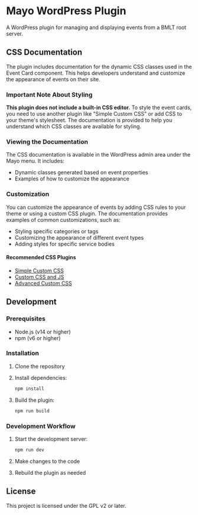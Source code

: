 # Mayo WordPress Plugin

A WordPress plugin for managing and displaying events from a BMLT root server.

## CSS Documentation

The plugin includes documentation for the dynamic CSS classes used in the Event Card component. This helps developers understand and customize the appearance of events on their site.

### Important Note About Styling

**This plugin does not include a built-in CSS editor.** To style the event cards, you need to use another plugin like "Simple Custom CSS" or add CSS to your theme's stylesheet. The documentation is provided to help you understand which CSS classes are available for styling.

### Viewing the Documentation

The CSS documentation is available in the WordPress admin area under the Mayo menu. It includes:

- Dynamic classes generated based on event properties
- Examples of how to customize the appearance

### Customization

You can customize the appearance of events by adding CSS rules to your theme or using a custom CSS plugin. The documentation provides examples of common customizations, such as:

- Styling specific categories or tags
- Customizing the appearance of different event types
- Adding styles for specific service bodies

#### Recommended CSS Plugins

- [Simple Custom CSS](https://wordpress.org/plugins/simple-custom-css/)
- [Custom CSS and JS](https://wordpress.org/plugins/custom-css-js/)
- [Advanced Custom CSS](https://wordpress.org/plugins/advanced-custom-css/)

## Development

### Prerequisites

- Node.js (v14 or higher)
- npm (v6 or higher)

### Installation

1. Clone the repository
2. Install dependencies:

   ```bash
   npm install
   ```

3. Build the plugin:

   ```bash
   npm run build
   ```

### Development Workflow

1. Start the development server:

   ```bash
   npm run dev
   ```

2. Make changes to the code
3. Rebuild the plugin as needed

## License

This project is licensed under the GPL v2 or later. 